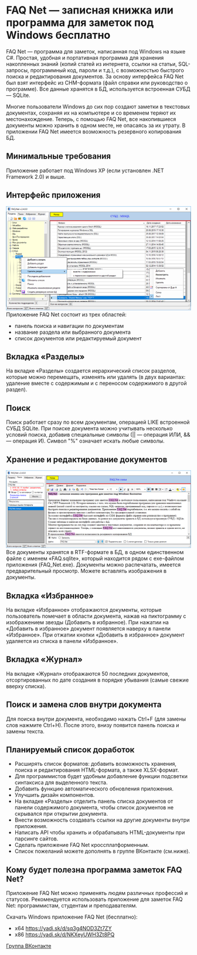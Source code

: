 # FAQ Net — записная книжка или программа для заметок под Windows бесплатно

FAQ Net — программа для заметок, написанная под Windows на языке C#.
Простая, удобная и портативная программа для хранения накопленных знаний (копий статей из интернета, ссылки на статьи, SQL-запросы, программный код, пароли и т.д.), с возможностью быстрого поиска и редактирования документов. За основу интерфейса FAQ Net был взят интерфейс из CHM-формата (файл справки или руководство о программе).
Все данные хранятся в БД, используется встроенная СУБД — SQLite.

Многие пользователи Windows до сих пор создают заметки в текстовых документах, сохраняя их на компьютере и со временем теряют их местонахождение. Теперь, с помощью FAQ Net, все накопившиеся документы можно хранить в одном месте, не опасаясь за их утрату.
В приложении FAQ Net имеется возможность резервного копирования БД.

## Минимальные требования
Приложение работает под Windows XP (если установлен .NET Framework 2.0) и выше.

## Интерфейс приложения

![Главное окно приложения](./images/main_form.png)
Приложение FAQ Net состоит из трех областей:
  - панель поиска и навигации по документам
  - название раздела или выбранного документа
  - список документов или редактируемый документ

## Вкладка «Разделы»

На вкладке «Разделы» создается иерархический список разделов, которые можно перемещать, изменять или удалять (в двух вариантах: удаление вместе с содержимым и с переносом содержимого в другой раздел).

## Поиск

Поиск работает сразу по всем документам, операцией LIKE встроенной СУБД SQLite. При поиске документа можно учитывать несколько условий поиска, добавив специальные символы (|| — операция ИЛИ, && — операция И). Символ "%" означает искать любые символы.

## Хранение и редактирование документов

![Пример документа](./images/document_example.png)
Все документы хранятся в RTF-формате в БД, в одном единственном файле с именем «FAQ.sqlite», который находится рядом с exe-файлом приложения (FAQ_Net.exe).
Документы можно распечатать, имеется предварительный просмотр.
Можете вставлять изображения в документы.

## Вкладка «Избранное»

На вкладке «Избранное» отображаются документы, которые пользователь помечает в области документа, нажав на пиктограмму с изображением звезды (Добавить в избранное).
При нажатии на «Добавить в избранное» документ появляется наверху в панели «Избранное». При отжатии кнопки «Добавить в избранное» документ удаляется из списка в панели «Избранное».

## Вкладка «Журнал»

На вкладке «Журнал» отображаются 50 последних документов, отсортированных по дате создания в порядке убывания (самые свежие вверху списка).

## Поиск и замена слов внутри документа

Для поиска внутри документа, необходимо нажать Ctrl+F (для замены слов нажмите Ctrl+H). После этого, внизу появится панель поиска и замены текста.

## Планируемый список доработок

  - Расширять список форматов: добавить возможность хранения, поиска и редактирования HTML-формата, а также XLSX-формат.
  - Для программистов будет удобным добавление функции подсветки синтаксиса для выделенного текста.
  - Добавить функцию автоматического обновления приложения.
  - Улучшить дизайн компонентов.
  - На вкладке «Разделы» отделить панель списка документов от панели содержимого документа, чтобы список документов не скрывался при открытии документа.
  - Внести возможность создавать ссылки на другие документы внутри приложения.
  - Написать API чтобы хранить и обрабатывать HTML-документы при парсинге сайтов.
  - Сделать приложение FAQ Net кроссплатформенным.
  - Список пожеланий можете дополнять в группе ВКонтакте (см.ниже).

## Кому будет полезна программа заметок FAQ Net?

Приложение FAQ Net можно применять людям различных профессий и статусов. Рекомендуется использовать приложение для заметок FAQ Net: программистам, студентам и преподавателям.

Скачать Windows приложение FAQ Net (бесплатно):
  - x64 https://yadi.sk/d/sq3g4NOD3Zt7ZY
  - x86 https://yadi.sk/d/NKXeyUWH3Zt8PQ

[Группа ВКонтакте](https://vk.com/faq_net_free_soft)